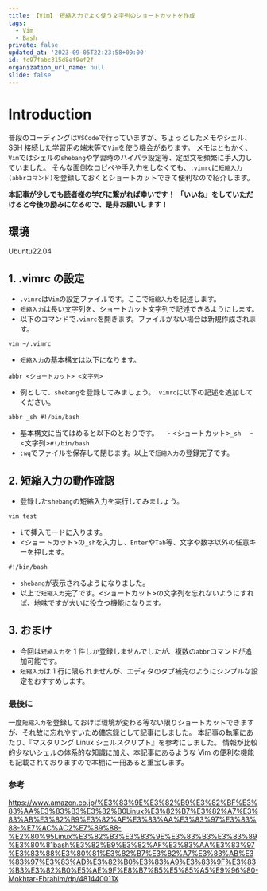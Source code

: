 ```yaml
---
title: 【Vim】 短縮入力でよく使う文字列のショートカットを作成
tags:
  - Vim
  - Bash
private: false
updated_at: '2023-09-05T22:23:58+09:00'
id: fc97fabc315d8ef9ef2f
organization_url_name: null
slide: false
---
```


# Introduction

普段のコーディングは`VSCode`で行っていますが、ちょっとしたメモやシェル、SSH 接続した学習用の端末等で`Vim`を使う機会があります。
メモはともかく、`Vim`ではシェルの`shebang`や学習時のハイパラ設定等、定型文を頻繁に手入力していました。
そんな面倒なコピペや手入力をしなくても、`.vimrc`に`短縮入力(abbrコマンド)`を登録しておくとショートカットできて便利なので紹介します。

**本記事が少しでも読者様の学びに繋がれば幸いです！**
**「いいね」をしていただけると今後の励みになるので、是非お願いします！**

## 環境

Ubuntu22.04

## 1. .vimrc の設定

- `.vimrc`は`Vim`の設定ファイルです。ここで`短縮入力`を記述します。
- `短縮入力`は長い文字列を、ショートカット文字列で記述できるようにします。
- 以下のコマンドで`.vimrc`を開きます。ファイルがない場合は新規作成されます。

```bash:
vim ~/.vimrc
```

- `短縮入力`の基本構文は以下になります。

```console
abbr <ショートカット> <文字列>
```

- 例として、`shebang`を登録してみましょう。`.vimrc`に以下の記述を追加してください。

```console:
abbr _sh #!/bin/bash
```

- 基本構文に当てはめると以下のとおりです。
  　- <ショートカット>`_sh`
  　- <文字列>`#!/bin/bash`
- `:wq`でファイルを保存して閉じます。以上で`短縮入力`の登録完了です。

## 2. 短縮入力の動作確認

- 登録した`shebang`の短縮入力を実行してみましょう。

```bash:
vim test
```

- `i`で挿入モードに入ります。
- <ショートカット>の`_sh`を入力し、`Enter`や`Tab`等、文字や数字以外の任意キーを押します。

```vim:
#!/bin/bash
```

- `shebang`が表示されるようになりました。
- 以上で`短縮入力`完了です。<ショートカット>の文字列を忘れないようにすれば、地味ですが大いに役立つ機能になります。

## 3. おまけ

- 今回は`短縮入力`を 1 件しか登録しませんでしたが、複数の`abbr`コマンドが追加可能です。
- `短縮入力`は 1 行に限られませんが、エディタのタブ補完のようにシンプルな設定をおすすめします。

### 最後に

一度`短縮入力`を登録しておけば環境が変わる等ない限りショートカットできますが、それ故に忘れやすいため備忘録として記事にしました。
本記事の執筆にあたり、『マスタリング Linux シェルスクリプト』を参考にしました。
情報が比較的少ないシェルの体系的な知識に加え、本記事にあるような Vim の便利な機能も記載されておりますので本棚に一冊あると重宝します。

### 参考

https://www.amazon.co.jp/%E3%83%9E%E3%82%B9%E3%82%BF%E3%83%AA%E3%83%B3%E3%82%B0Linux%E3%82%B7%E3%82%A7%E3%83%AB%E3%82%B9%E3%82%AF%E3%83%AA%E3%83%97%E3%83%88-%E7%AC%AC2%E7%89%88-%E2%80%95Linux%E3%82%B3%E3%83%9E%E3%83%B3%E3%83%89%E3%80%81bash%E3%82%B9%E3%82%AF%E3%83%AA%E3%83%97%E3%83%88%E3%80%81%E3%82%B7%E3%82%A7%E3%83%AB%E3%83%97%E3%83%AD%E3%82%B0%E3%83%A9%E3%83%9F%E3%83%B3%E3%82%B0%E5%AE%9F%E8%B7%B5%E5%85%A5%E9%96%80-Mokhtar-Ebrahim/dp/481440011X

